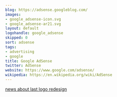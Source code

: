 ```yaml
---
blog: https://adsense.googleblog.com/
images:
- google_adsense-icon.svg
- google_adsense-ar21.svg
layout: default
logohandle: google_adsense
skipped: 0
sort: adsense
tags:
- advertising
- google
title: Google AdSense
twitter: AdSense
website: https://www.google.com/adsense/
wikipedia: https://en.wikipedia.org/wiki/AdSense
---
```


[news about last logo redesign](https://www.seroundtable.com/photos/new-google-adsense-logo-20464.html)
